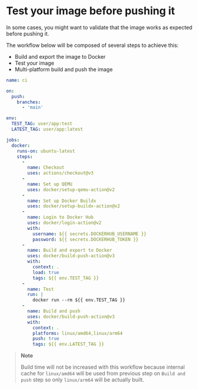 # Test your image before pushing it

In some cases, you might want to validate that the image works as expected
before pushing it.

The workflow below will be composed of several steps to achieve this:
* Build and export the image to Docker
* Test your image
* Multi-platform build and push the image

```yaml
name: ci

on:
  push:
    branches:
      - 'main'

env:
  TEST_TAG: user/app:test
  LATEST_TAG: user/app:latest

jobs:
  docker:
    runs-on: ubuntu-latest
    steps:
      -
        name: Checkout
        uses: actions/checkout@v3
      -
        name: Set up QEMU
        uses: docker/setup-qemu-action@v2
      -
        name: Set up Docker Buildx
        uses: docker/setup-buildx-action@v2
      -
        name: Login to Docker Hub
        uses: docker/login-action@v2
        with:
          username: ${{ secrets.DOCKERHUB_USERNAME }}
          password: ${{ secrets.DOCKERHUB_TOKEN }}
      -
        name: Build and export to Docker
        uses: docker/build-push-action@v3
        with:
          context: .
          load: true
          tags: ${{ env.TEST_TAG }}
      -
        name: Test
        run: |
          docker run --rm ${{ env.TEST_TAG }}
      -
        name: Build and push
        uses: docker/build-push-action@v3
        with:
          context: .
          platforms: linux/amd64,linux/arm64
          push: true
          tags: ${{ env.LATEST_TAG }}
```

> **Note**
>
> Build time will not be increased with this workflow because internal cache
> for `linux/amd64` will be used from previous step on `Build and push` step
> so only `linux/arm64` will be actually built.
